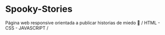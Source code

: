 # Spooky-Stories
Página web responsive orientada a publicar historias de miedo 👻 / HTML - CSS - JAVASCRIPT /
